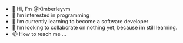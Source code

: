 - 👋 Hi, I’m @Kimberleyvm
- 👀 I’m interested in programming
- 🌱 I’m currently learning to become a software developer
- 💞️ I’m looking to collaborate on nothing yet, because im still learning.
- 📫 How to reach me ...

<!---
Kimberleyvm/Kimberleyvm is a ✨ special ✨ repository because its `README.md` (this file) appears on your GitHub profile.
You can click the Preview link to take a look at your changes.
--->
